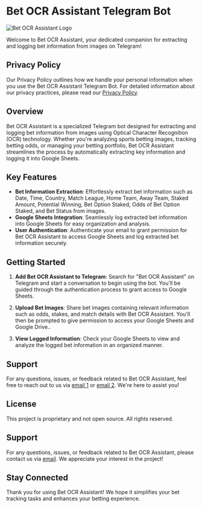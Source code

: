 # Bet OCR Assistant Telegram Bot

![Bet OCR Assistant Logo](/path/to/bet_ocr_assistant_logo.png)

Welcome to Bet OCR Assistant, your dedicated companion for extracting and logging bet information from images on Telegram!

## Privacy Policy

Our Privacy Policy outlines how we handle your personal information when you use the Bet OCR Assistant Telegram Bot. For detailed information about our privacy practices, please read our [Privacy Policy](/PRIVACY_POLICY.md).

## Overview

Bet OCR Assistant is a specialized Telegram bot designed for extracting and logging bet information from images using Optical Character Recognition (OCR) technology. Whether you're analyzing sports betting images, tracking betting odds, or managing your betting portfolio, Bet OCR Assistant streamlines the process by automatically extracting key information and logging it into Google Sheets.

## Key Features

- **Bet Information Extraction**: Effortlessly extract bet information such as Date, Time, Country, Match League, Home Team, Away Team, Staked Amount, Potential Winning, Bet Option Staked, Odds of Bet Option Staked, and Bet Status from images.
- **Google Sheets Integration**: Seamlessly log extracted bet information into Google Sheets for easy organization and analysis.
- **User Authentication**: Authenticate your email to grant permission for Bet OCR Assistant to access Google Sheets and log extracted bet information securely.

## Getting Started

1. **Add Bet OCR Assistant to Telegram**: Search for "Bet OCR Assistant" on Telegram and start a conversation to begin using the bot. You'll be guided through the authentication process to grant access to Google Sheets.

2. **Upload Bet Images**: Share bet images containing relevant information such as odds, stakes, and match details with Bet OCR Assistant. You'll then be prompted to give permission to access your Google Sheets and Google Drive.. 

3. **View Logged Information**: Check your Google Sheets to view and analyze the logged bet information in an organized manner.

## Support

For any questions, issues, or feedback related to Bet OCR Assistant, feel free to reach out to us via [email 1](mailto:thedelelinus@gmail.com) or [email 2](mailto:achamigos@gmail.com). We're here to assist you!

## License

This project is proprietary and not open source. All rights reserved.

## Support

For any questions, issues, or feedback related to Bet OCR Assistant, please contact us via [email](mailto:thedelelinus@gmail.com). We appreciate your interest in the project!


## Stay Connected

Thank you for using Bet OCR Assistant! We hope it simplifies your bet tracking tasks and enhances your betting experience.

